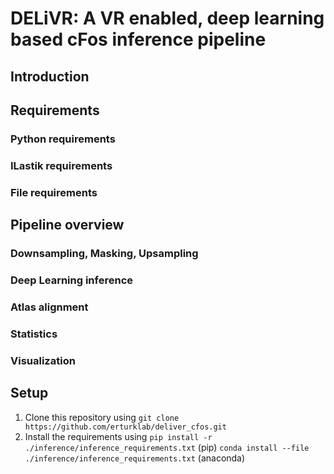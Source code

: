# DELiVR: A VR enabled, deep learning based cFos inference pipeline
## Introduction
## Requirements
### Python requirements
### ILastik requirements
### File requirements
## Pipeline overview
### Downsampling, Masking, Upsampling
### Deep Learning inference
### Atlas alignment
### Statistics
### Visualization
## Setup
1. Clone this repository using `git clone https://github.com/erturklab/deliver_cfos.git`
2. Install the requirements using `pip install -r ./inference/inference_requirements.txt` (pip) `conda install --file ./inference/inference_requirements.txt` (anaconda)
